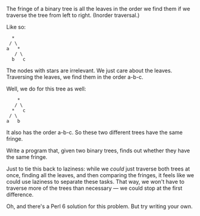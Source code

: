 The fringe of a binary tree is all the leaves in the order we find them if we
traverse the tree from left to right. (Inorder traversal.)

Like so:

      *
     / \
    a   *
       / \
      b   c

The nodes with stars are irrelevant. We just care about the leaves. Traversing
the leaves, we find them in the order a-b-c.

Well, we do for this tree as well:

        *
       / \
      *   c
     / \
    a   b

It also has the order a-b-c. So these two different trees have the same
fringe.

Write a program that, given two binary trees, finds out whether they have the
same fringe.

Just to tie this back to laziness: while we *could* just traverse both trees at
once, finding all the leaves, and then comparing the fringes, it feels like we
could use laziness to separate these tasks. That way, we won't have to traverse
more of the trees than necessary &mdash; we could stop at the first difference.

Oh, and there's a Perl 6 solution for this problem. But try writing your own.
